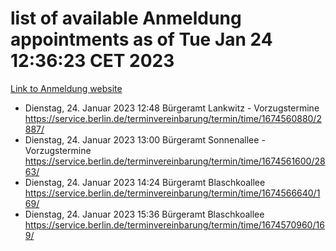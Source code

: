 # list of available Anmeldung appointments as of Tue Jan 24 12:36:23 CET 2023
[Link to Anmeldung website](https://service.berlin.de/terminvereinbarung/termin/tag.php?termin=0&anliegen[]=120686&dienstleisterlist=122210,122217,327316,122219,327312,122227,327314,122231,327346,122243,327348,122252,329742,122260,329745,122262,329748,122254,329751,122271,327278,122273,327274,122277,327276,330436,122280,327294,122282,327290,122284,327292,327539,122291,327270,122285,327266,122286,327264,122296,327268,150230,329760,122301,327282,122297,327286,122294,327284,122312,329763,122314,329775,122304,327330,122311,327334,122309,327332,122281,327352,122279,329772,122276,327324,122274,327326,122267,329766,122246,327318,122251,327320,122257,327322,122208,327298,122226,327300,121362,121364&herkunft=http%3A%2F%2Fservice.berlin.de%2Fdienstleistung%2F120686%2F)
- Dienstag, 24. Januar 2023 12:48 Bürgeramt Lankwitz - Vorzugstermine https://service.berlin.de/terminvereinbarung/termin/time/1674560880/2887/
- Dienstag, 24. Januar 2023 13:00 Bürgeramt Sonnenallee - Vorzugstermine https://service.berlin.de/terminvereinbarung/termin/time/1674561600/2863/
- Dienstag, 24. Januar 2023 14:24 Bürgeramt Blaschkoallee https://service.berlin.de/terminvereinbarung/termin/time/1674566640/169/
- Dienstag, 24. Januar 2023 15:36 Bürgeramt Blaschkoallee https://service.berlin.de/terminvereinbarung/termin/time/1674570960/169/
